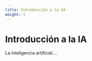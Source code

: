 ```yaml
---
title: Introducción a la IA
weight: 1
---
```


# Introducción a la IA

La inteligencia artificial....
